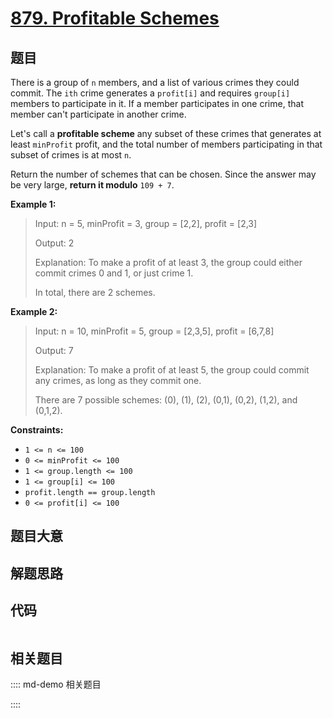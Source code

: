 # [879. Profitable Schemes](https://leetcode.com/problems/profitable-schemes)

## 题目

There is a group of `n` members, and a list of various crimes they could
commit. The `ith` crime generates a `profit[i]` and requires `group[i]`
members to participate in it. If a member participates in one crime, that
member can't participate in another crime.

Let's call a **profitable scheme** any subset of these crimes that generates
at least `minProfit` profit, and the total number of members participating in
that subset of crimes is at most `n`.

Return the number of schemes that can be chosen. Since the answer may be very
large, **return it modulo** `109 + 7`.



**Example 1:**

> Input: n = 5, minProfit = 3, group = [2,2], profit = [2,3]
> 
> Output: 2
> 
> Explanation: To make a profit of at least 3, the group could either commit crimes 0 and 1, or just crime 1.
> 
> In total, there are 2 schemes.

**Example 2:**

> Input: n = 10, minProfit = 5, group = [2,3,5], profit = [6,7,8]
> 
> Output: 7
> 
> Explanation: To make a profit of at least 5, the group could commit any crimes, as long as they commit one.
> 
> There are 7 possible schemes: (0), (1), (2), (0,1), (0,2), (1,2), and (0,1,2).



**Constraints:**

  * `1 <= n <= 100`
  * `0 <= minProfit <= 100`
  * `1 <= group.length <= 100`
  * `1 <= group[i] <= 100`
  * `profit.length == group.length`
  * `0 <= profit[i] <= 100`


## 题目大意

## 解题思路

## 代码

```javascript

```

## 相关题目

:::: md-demo 相关题目

::::
